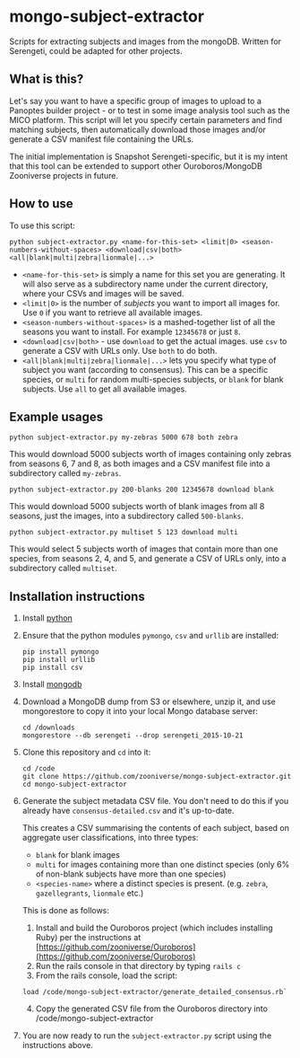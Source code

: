 # mongo-subject-extractor
Scripts for extracting subjects and images from the mongoDB. Written for Serengeti, could be adapted for other projects.

## What is this?
Let's say you want to have a specific group of images to upload to a Panoptes builder project - or to test in some image analysis tool such as the MICO platform.
This script will let you specify certain parameters and find matching subjects, then automatically download those images and/or generate a CSV manifest file containing the URLs.

The initial implementation is Snapshot Serengeti-specific, but it is my intent that this tool can be extended to support other Ouroboros/MongoDB Zooniverse projects in future.

## How to use

To use this script:
```
python subject-extractor.py <name-for-this-set> <limit|0> <season-numbers-without-spaces> <download|csv|both> <all|blank|multi|zebra|lionmale|...>
```

 - `<name-for-this-set>` is simply a name for this set you are generating. It will also serve as a subdirectory name under the current directory, where your CSVs and images will be saved.
 - `<limit|0>` is the number of *subjects* you want to import all images for. Use `0` if you want to retrieve all available images.
 - `<season-numbers-without-spaces>` is a mashed-together list of all the seasons you want to install. For example `12345678` or just `8`.
 - `<download|csv|both>` - use `download` to get the actual images. use `csv` to generate a CSV with URLs only. Use `both` to do both.
 - `<all|blank|multi|zebra|lionmale|...>` lets you specify what type of subject you want (according to consensus). This can be a specific species, or `multi` for random multi-species subjects, or `blank` for blank subjects. Use `all` to get all available images.

## Example usages

```
python subject-extractor.py my-zebras 5000 678 both zebra
```
This would download 5000 subjects worth of images containing only zebras from seasons 6, 7 and 8, as both images and a CSV manifest file into a subdirectory called `my-zebras`.

```
python subject-extractor.py 200-blanks 200 12345678 download blank
```
This would download 5000 subjects worth of blank images from all 8 seasons, just the images,  into a subdirectory called `500-blanks`.


```
python subject-extractor.py multiset 5 123 download multi
```
This would select 5 subjects worth of images that contain more than one species, from seasons 2, 4, and 5, and generate a CSV of URLs only,  into a subdirectory called `multiset`.


## Installation instructions

1. Install [python](https://www.python.org/downloads/)
2. Ensure that the python modules `pymongo`, `csv` and `urllib` are installed:
   ```
   pip install pymongo
   pip install urllib
   pip install csv
   ```
3. Install [mongodb](https://docs.monfgodb.org/manual/installation/)
4. Download a MongoDB dump from S3 or elsewhere, unzip it, and use mongorestore to copy it into your local Mongo database server:
   ```
   cd /downloads
   mongorestore --db serengeti --drop serengeti_2015-10-21
   ```
5. Clone this repository and `cd` into it:
   ```
   cd /code
   git clone https://github.com/zooniverse/mongo-subject-extractor.git
   cd mongo-subject-extractor
   ```
6. Generate the subject metadata CSV file. You don't need to do this if you already have `consensus-detailed.csv` and it's up-to-date.

   This creates a CSV summarising the contents of each subject, based on aggregate user classifications, into three types: 
     - `blank` for blank images
     - `multi` for images containing more than one distinct species (only 6% of non-blank subjects have more than one species)
     - `<species-name>` where a distinct species is present. (e.g. `zebra`, `gazellegrants`, `lionmale` etc.)
   
   This is done as follows:
     1. Install and build the Ouroboros project (which includes installing Ruby) per the instructions at [https://github.com/zooniverse/Ouroboros](https://github.com/zooniverse/Ouroboros)
     2. Run the rails console in that directory by typing `rails c`
     3. From the rails console, load the script:
     ```
     load /code/mongo-subject-extractor/generate_detailed_consensus.rb`
     ```
     4. Copy the generated CSV file from the Ouroboros directory into /code/mongo-subject-extractor
   
7. You are now ready to run the `subject-extractor.py` script using the instructions above.
